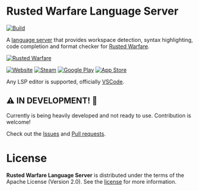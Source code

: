 # Rusted Warfare Language Server

[![Build](https://github.com/Synth-ID/RWLS/actions/workflows/build.yml/badge.svg)](https://github.com/Synth-ID/RWLS/actions/workflows/build.yml)

A [language server](https://microsoft.github.io/language-server-protocol/) that provides workspace detection, syntax
highlighting, code completion and format checker
for [Rusted Warfare](http://corrodinggames.com/rusted_warfare).

[![Rusted Warfare](http://corrodinggames.com/images/rw-title.png)](http://corrodinggames.com/rusted_warfare)

[![Website](https://img.shields.io/badge/Website-000)](http://corrodinggames.com/rusted_warfare)
[![Steam](https://img.shields.io/badge/Steam-000?logo=steam)](https://store.steampowered.com/app/647960/Rusted_Warfare__RTS/)
[![Google Play](https://img.shields.io/badge/Google%20Play-000?logo=googleplay)](https://play.google.com/store/apps/details?id=com.corrodinggames.rts&utm_source=global_co&utm_medium=prtnr&utm_content=Mar2515&utm_campaign=PartBadge&pcampaignid=MKT-Other-global-all-co-prtnr-py-PartBadge-Mar2515-1)
[![App Store](https://img.shields.io/badge/App%20Store-000?logo=apple)](https://apps.apple.com/au/app/rusted-warfare-rts/id1514329124)


Any LSP editor is supported, officially [VSCode](TODO).

## **⚠️ IN DEVELOPMENT! 🚧**
Currently is being heavily developed and not ready to use. Contribution is welcome!

Check out the [Issues](https://github.com/Synth-ID/RWLS/issues) and
[Pull requests](https://github.com/Synth-ID/RWLS/pulls).

# License
**Rusted Warfare Language Server** is distributed under the terms of the Apache License (Version 2.0). See the
[license](LICENSE) for more information.